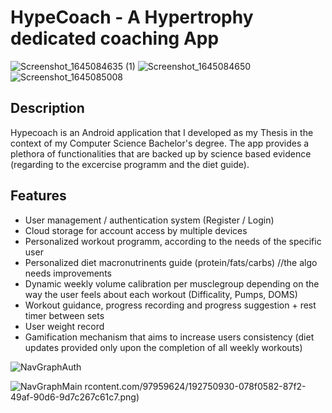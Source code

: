 # HypeCoach - A Hypertrophy dedicated coaching App

![Screenshot_1645084635 (1)](https://user-images.githubusercontent.com/97959624/192753320-ba89b0c8-aa5d-4d20-bb92-bac90cf312f3.jpg)
![Screenshot_1645084650](https://user-images.githubusercontent.com/97959624/192753318-12775ad3-e140-49a2-98c0-40c611ee3e5d.jpg)
![Screenshot_1645085008](https://user-images.githubusercontent.com/97959624/192753313-c7808600-941c-4332-925a-508352722daf.jpg)

## Description 

Hypecoach is an Android application that I developed as my Thesis in the context of my Computer Science Bachelor's degree. 
The app provides a plethora of functionalities that are backed up by science based evidence (regarding to the excercise programm and the diet guide).

## Features
- User management / authentication system (Register / Login)
- Cloud storage for account access by multiple devices
- Personalized workout programm, according to the needs of the specific user
- Personalized diet macronutrinents guide (protein/fats/carbs) //the algo needs improvements
- Dynamic weekly volume calibration per musclegroup depending on the way the user feels about each workout (Difficality, Pumps, DOMS)
- Workout guidance, progress recording and progress suggestion + rest timer between sets
- User weight record
- Gamification mechanism that aims to increase users consistency (diet updates provided only upon the completion of all weekly workouts)

![NavGraphAuth](https://user-images.githubusercontent.com/97959624/192751962-9a97605d-fcd7-4c47-b359-9c37de4612af.png)

![NavGraphMain](https://user-images.githubusercontent.com/97959624/192751964-97c45b46-0e05-4edb-a623-85b22493e608.png)
rcontent.com/97959624/192750930-078f0582-87f2-49af-90d6-9d7c267c61c7.png)


